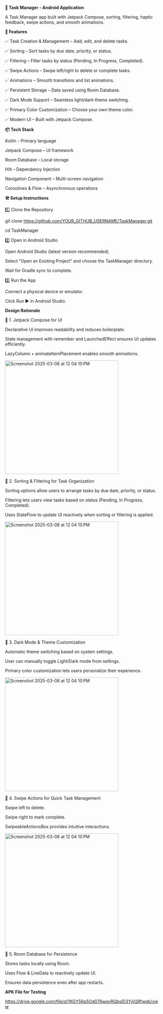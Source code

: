 **📌 Task Manager - Android Application**

A Task Manager app built with Jetpack Compose, sorting, filtering, haptic feedback, swipe actions, and smooth animations.


**🚀 Features**

✅ Task Creation & Management – Add, edit, and delete tasks.

✅ Sorting – Sort tasks by due date, priority, or status.

✅ Filtering – Filter tasks by status (Pending, In Progress, Completed).

✅ Swipe Actions – Swipe left/right to delete or complete tasks.

✅ Animations – Smooth transitions and list animations.

✅ Persistent Storage – Data saved using Room Database.

✅ Dark Mode Support – Seamless light/dark theme switching.

✅ Primary Color Customization – Choose your own theme color.

✅ Modern UI – Built with Jetpack Compose.


**📦 Tech Stack**

Kotlin – Primary language

Jetpack Compose – UI framework

Room Database – Local storage

Hilt – Dependency Injection

Navigation Component – Multi-screen navigation

Coroutines & Flow – Asynchronous operations


**🛠️ Setup Instructions**

1️⃣ Clone the Repository

git clone https://github.com/YOUR_GITHUB_USERNAME/TaskManager.git

cd TaskManager

2️⃣ Open in Android Studio

Open Android Studio (latest version recommended).

Select "Open an Existing Project" and choose the TaskManager directory.

Wait for Gradle sync to complete.

3️⃣ Run the App

Connect a physical device or emulator.

Click Run ▶ in Android Studio.


**Design Rationale**

🌟 1. Jetpack Compose for UI

Declarative UI improves readability and reduces boilerplate.

State management with remember and LaunchedEffect ensures UI updates efficiently.

LazyColumn + animateItemPlacement enables smooth animations.

<img width="372" alt="Screenshot 2025-03-08 at 12 04 10 PM" src="https://github.com/user-attachments/assets/da73e287-311a-4372-bfef-82a43a518738" />


📌 2. Sorting & Filtering for Task Organization

Sorting options allow users to arrange tasks by due date, priority, or status.

Filtering lets users view tasks based on status (Pending, In Progress, Completed).

Uses StateFlow to update UI reactively when sorting or filtering is applied.

<img width="372" alt="Screenshot 2025-03-08 at 12 04 10 PM" src="https://github.com/user-attachments/assets/e43614cd-dcee-470a-b56a-5f0cce2eef7a" />


🌙 3. Dark Mode & Theme Customization

Automatic theme switching based on system settings.

User can manually toggle Light/Dark mode from settings.

Primary color customization lets users personalize their experience.

<img width="372" alt="Screenshot 2025-03-08 at 12 04 10 PM" src="https://github.com/user-attachments/assets/9e546626-45df-4260-9474-1c7d344d0951" />


🔄 4. Swipe Actions for Quick Task Management

Swipe left to delete.

Swipe right to mark complete.

SwipeableActionsBox provides intuitive interactions.

<img width="372" alt="Screenshot 2025-03-08 at 12 04 10 PM" src="https://github.com/user-attachments/assets/b9350c8a-f1a7-4b86-9ffe-7d8e6e3e241b" />


📅 5. Room Database for Persistence

Stores tasks locally using Room.

Uses Flow & LiveData to reactively update UI.

Ensures data persistence even after app restarts.


**APK File for Testing** 

https://drive.google.com/file/d/1KGY56p5Od076wqvRQbsID3YjijQRfwqb/view

